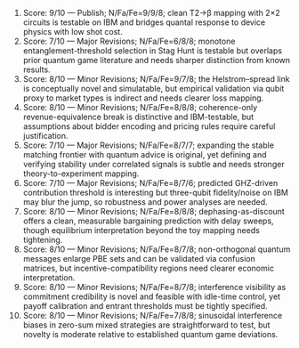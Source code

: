1) Score: 9/10 — Publish; N/Fa/Fe=9/9/8; clean T2→β mapping with 2×2 circuits is testable on IBM and bridges quantal response to device physics with low shot cost.
2) Score: 7/10 — Major Revisions; N/Fa/Fe=6/8/8; monotone entanglement-threshold selection in Stag Hunt is testable but overlaps prior quantum game literature and needs sharper distinction from known results.
3) Score: 8/10 — Minor Revisions; N/Fa/Fe=9/7/8; the Helstrom–spread link is conceptually novel and simulatable, but empirical validation via qubit proxy to market types is indirect and needs clearer loss mapping.
4) Score: 8/10 — Minor Revisions; N/Fa/Fe=8/8/8; coherence-only revenue-equivalence break is distinctive and IBM-testable, but assumptions about bidder encoding and pricing rules require careful justification.
5) Score: 7/10 — Major Revisions; N/Fa/Fe=8/7/7; expanding the stable matching frontier with quantum advice is original, yet defining and verifying stability under correlated signals is subtle and needs stronger theory-to-experiment mapping.
6) Score: 7/10 — Major Revisions; N/Fa/Fe=8/7/6; predicted GHZ-driven contribution threshold is interesting but three-qubit fidelity/noise on IBM may blur the jump, so robustness and power analyses are needed.
7) Score: 8/10 — Minor Revisions; N/Fa/Fe=8/8/8; dephasing-as-discount offers a clean, measurable bargaining prediction with delay sweeps, though equilibrium interpretation beyond the toy mapping needs tightening.
8) Score: 8/10 — Minor Revisions; N/Fa/Fe=8/7/8; non-orthogonal quantum messages enlarge PBE sets and can be validated via confusion matrices, but incentive-compatibility regions need clearer economic interpretation.
9) Score: 8/10 — Minor Revisions; N/Fa/Fe=8/7/8; interference visibility as commitment credibility is novel and feasible with idle-time control, yet payoff calibration and entrant thresholds must be tightly specified.
10) Score: 8/10 — Minor Revisions; N/Fa/Fe=7/8/8; sinusoidal interference biases in zero-sum mixed strategies are straightforward to test, but novelty is moderate relative to established quantum game deviations.
